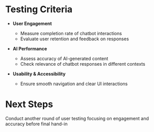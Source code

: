 # Testing Criteria

- **User Engagement**
  - Measure completion rate of chatbot interactions
  - Evaluate user retention and feedback on responses

- **AI Performance**
  - Assess accuracy of AI-generated content
  - Check relevance of chatbot responses in different contexts

- **Usability & Accessibility**
  - Ensure smooth navigation and clear UI interactions

# Next Steps
Conduct another round of user testing focusing on engagement and accuracy before final hand-in

